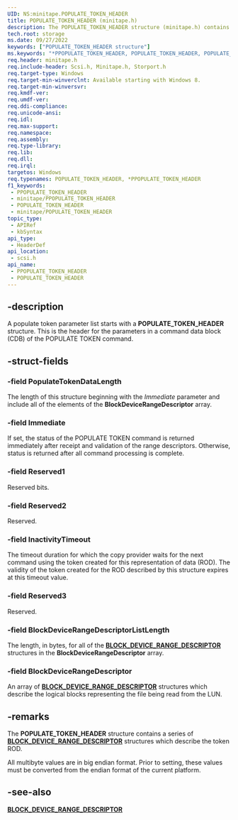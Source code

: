 ```yaml
---
UID: NS:minitape.POPULATE_TOKEN_HEADER
title: POPULATE_TOKEN_HEADER (minitape.h)
description: The POPULATE_TOKEN_HEADER structure (minitape.h) contains the header for the parameters in a command data block (CDB) of the POPULATE TOKEN command.
tech.root: storage
ms.date: 09/27/2022
keywords: ["POPULATE_TOKEN_HEADER structure"]
ms.keywords: "*PPOPULATE_TOKEN_HEADER, POPULATE_TOKEN_HEADER, POPULATE_TOKEN_HEADER structure [Storage Devices], PPOPULATE_TOKEN_HEADER, PPOPULATE_TOKEN_HEADER structure pointer [Storage Devices], scsi/POPULATE_TOKEN_HEADER, scsi/PPOPULATE_TOKEN_HEADER, storage.populate_token_header"
req.header: minitape.h
req.include-header: Scsi.h, Minitape.h, Storport.h
req.target-type: Windows
req.target-min-winverclnt: Available starting with Windows 8.
req.target-min-winversvr: 
req.kmdf-ver: 
req.umdf-ver: 
req.ddi-compliance: 
req.unicode-ansi: 
req.idl: 
req.max-support: 
req.namespace: 
req.assembly: 
req.type-library: 
req.lib: 
req.dll: 
req.irql: 
targetos: Windows
req.typenames: POPULATE_TOKEN_HEADER, *PPOPULATE_TOKEN_HEADER
f1_keywords:
 - PPOPULATE_TOKEN_HEADER
 - minitape/PPOPULATE_TOKEN_HEADER
 - POPULATE_TOKEN_HEADER
 - minitape/POPULATE_TOKEN_HEADER
topic_type:
 - APIRef
 - kbSyntax
api_type:
 - HeaderDef
api_location:
 - scsi.h
api_name:
 - PPOPULATE_TOKEN_HEADER
 - POPULATE_TOKEN_HEADER
---
```


## -description

A populate token parameter list starts with a **POPULATE_TOKEN_HEADER** structure. This is the header for the parameters in a command data block (CDB) of the  POPULATE TOKEN command.

## -struct-fields

### -field PopulateTokenDataLength

The length of this structure beginning with the *Immediate* parameter and include all of the elements of the **BlockDeviceRangeDescriptor** array.

### -field Immediate

If set, the status of the POPULATE TOKEN command is returned immediately after receipt and validation of the range descriptors. Otherwise, status is returned after all command processing is complete.

### -field Reserved1

Reserved bits.

### -field Reserved2

Reserved.

### -field InactivityTimeout

The timeout duration for which the copy provider waits for the next command using the token created for this representation of data (ROD). The validity of the token created  for the ROD described by this structure expires at this timeout value.

### -field Reserved3

Reserved.

### -field BlockDeviceRangeDescriptorListLength

The length, in bytes, for all  of the [**BLOCK_DEVICE_RANGE_DESCRIPTOR**](../scsi/ns-scsi-block_device_range_descriptor.md) structures in the **BlockDeviceRangeDescriptor** array.

### -field BlockDeviceRangeDescriptor

An array of [**BLOCK_DEVICE_RANGE_DESCRIPTOR**](../scsi/ns-scsi-block_device_range_descriptor.md) structures which describe the logical blocks representing the file being read from the LUN.

## -remarks

The **POPULATE_TOKEN_HEADER** structure contains a series of [**BLOCK_DEVICE_RANGE_DESCRIPTOR**](../scsi/ns-scsi-block_device_range_descriptor.md) structures which describe the token ROD.

All multibyte values are in big endian format. Prior to setting, these values must be converted from the endian format of the current platform.

## -see-also

[**BLOCK_DEVICE_RANGE_DESCRIPTOR**](../scsi/ns-scsi-block_device_range_descriptor.md)

